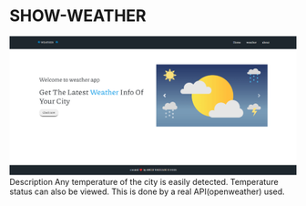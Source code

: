 # SHOW-WEATHER

<div class="center">
                    <img src="/public/image/overView.png" alt="">
</div>
Description
 Any temperature of the city is easily detected. Temperature status can also be viewed. This is done by a real API(openweather) used.

